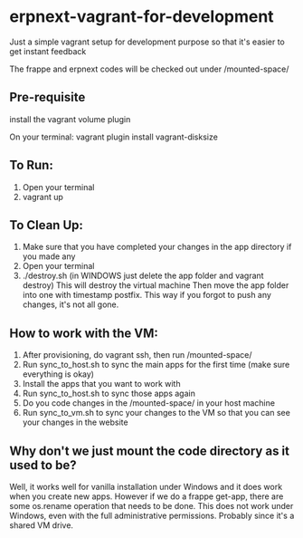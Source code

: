 # erpnext-vagrant-for-development
Just a simple vagrant setup for development purpose so that it's easier to get instant feedback

The frappe and erpnext codes will be checked out under /mounted-space/

## Pre-requisite
install the vagrant volume plugin

On your terminal: vagrant plugin install vagrant-disksize


## To Run:
1. Open your terminal
2. vagrant up

## To Clean Up:
1. Make sure that you have completed your changes in the app directory if you made any 
2. Open your terminal
3. ./destroy.sh (in WINDOWS just delete the app folder and vagrant destroy)
This will destroy the virtual machine
Then move the app folder into one with timestamp postfix. 
This way if you forgot to push any changes, it's not all gone.

## How to work with the VM:
1. After provisioning, do vagrant ssh, then run /mounted-space/
2. Run sync_to_host.sh to sync the main apps for the first time (make sure everything is okay)
3. Install the apps that you want to work with
4. Run sync_to_host.sh to sync those apps again
5. Do you code changes in the /mounted-space/ in your host machine
5. Run sync_to_vm.sh to sync your changes to the VM so that you can see your changes in the website

## Why don't we just mount the code directory as it used to be?
Well, it works well for vanilla installation under Windows and it does work when you create new apps.
However if we do a frappe get-app, there are some os.rename operation that needs to be done. 
This does not work under Windows, even with the full administrative permissions. Probably since it's a shared VM drive.